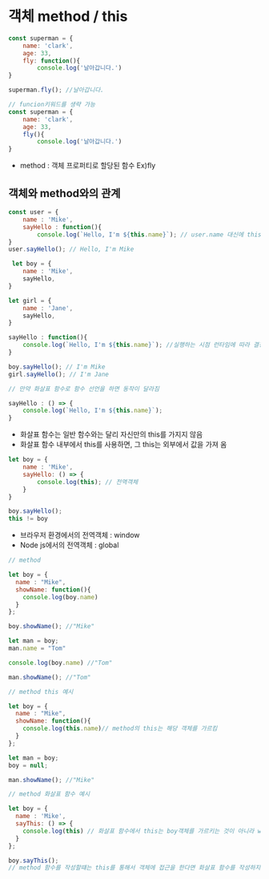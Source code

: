 # 객체 method / this

``` js
const superman = {
	name: 'clark',
	age: 33,
	fly: function(){
		console.log('날아갑니다.')
}

superman.fly(); //날아갑니다.

// funcion키워드를 생략 가능
const superman = {
	name: 'clark',
	age: 33,
	fly(){
		console.log('날아갑니다.')
}


```
- method : 객체 프로퍼티로 할당된 함수 Ex)fly

## 객체와 method와의 관계

``` js
const user = {
	name : 'Mike',
	sayHello : function(){
		console.log(`Hello, I'm ${this.name}`); // user.name 대신에 this라는 키워드를 써야함
}
user.sayHello(); // Hello, I'm Mike
```

``` js
 let boy = {
	name : 'Mike',
	sayHello,
}

let girl = {
	name : 'Jane',
	sayHello,
}

sayHello : function(){
	console.log(`Hello, I'm ${this.name}`); //실행하는 시점 런타임에 따라 결정이 된다.
}

boy.sayHello(); // I'm Mike
girl.sayHello(); // I'm Jane

// 만약 화살표 함수로 함수 선언을 하면 동작이 달라짐

sayHello : () => {
	console.log(`Hello, I'm ${this.name}`);
}
```
- 화살표 함수는 일반 함수와는 달리 자신만의 this를 가지지 않음
- 화살표 함수 내부에서 this를 사용하면, 그 this는 외부에서 값을 가져 옴

``` js
let boy = {
	name : 'Mike',
	sayHello: () => {
		console.log(this); // 전역객체
	}
}

boy.sayHello();
this != boy
```
 - 브라우저 환경에서의 전역객체 : window
 - Node js에서의 전역객체 : global

```js
// method

let boy = {
  name : "Mike",
  showName: function(){
    console.log(boy.name)
  }
};

boy.showName(); //"Mike"

let man = boy;
man.name = "Tom"

console.log(boy.name) //"Tom"

man.showName(); //"Tom"
```
```js
// method this 예시

let boy = {
  name : "Mike",
  showName: function(){
    console.log(this.name)// method의 this는 해당 객체를 가르킴
  }
};

let man = boy;
boy = null;

man.showName(); //"Mike"
```

```js
// method 화살표 함수 예시

let boy = {
  name : 'Mike',
  sayThis: () => {
    console.log(this) // 화살표 함수에서 this는 boy객체를 가르키는 것이 아니라 window 전역객체를 가르킴
  }
};

boy.sayThis();
// method 함수를 작성할떄는 this를 통해서 객체에 접근을 한다면 화살표 함수를 작성하지 않는 것이 좋습니다. 
```

	